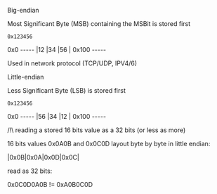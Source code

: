 Big-endian

Most Significant Byte (MSB) containing the MSBit is stored first

	0x123456
0x0	-----
	|12
	|34
	|56
	|
0x100	-----

Used in network protocol (TCP/UDP, IPV4/6)

Little-endian

Less Significant Byte (LSB) is stored first

	0x123456
0x0	-----
	|56
	|34
	|12
	|
0x100	-----

/!\ reading a stored 16 bits value as a 32 bits (or less as more)

16 bits values 0x0A0B and 0x0C0D layout byte by byte in little endian:

|0x0B|0x0A|0x0D|0x0C|

read as 32 bits:

0x0C0D0A0B != 0xA0B0C0D